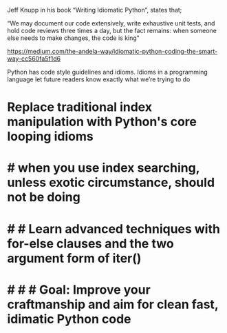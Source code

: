 Jeff Knupp in his book “Writing Idiomatic Python”, states that;

“We may document our code extensively, write exhaustive unit tests, and hold code reviews three times a day, but the fact remains: when someone else needs to make changes, the code is king"

https://medium.com/the-andela-way/idiomatic-python-coding-the-smart-way-cc560fa5f1d6

Python has code style guidelines and idioms. Idioms in a programming language let future readers know exactly what we’re trying to do




# Replace traditional index manipulation with Python's core looping idioms

# # when you use index searching, unless exotic circumstance, should not be doing

# # # Learn advanced techniques with for-else clauses and the two argument form of iter()

# # # # Goal: Improve your craftmanship and aim for clean fast, idimatic Python code

